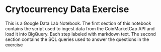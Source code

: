 # Crytocurrency Data Exercise
This is a Google Data Lab Notebook. The first section of this notebook contains the script used to ingest data from the CoinMarketCap API and load it into BigQuery. Each step labeled with markdown text. The second section contains the SQL queries used to answer the questions in the exercise
